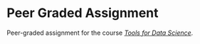 # Peer Graded Assignment

Peer-graded assignment for the course _[Tools for Data Science](https://www.coursera.org/learn/open-source-tools-for-data-science)_.
